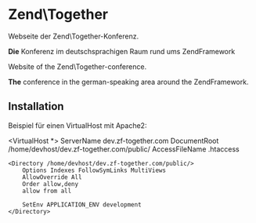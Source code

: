 # Zend\Together


Webseite der Zend\Together-Konferenz.

**Die** Konferenz im deutschsprachigen Raum rund ums ZendFramework


Website of the Zend\Together-conference.

**The** conference in the german-speaking area around the ZendFramework.


Installation
------------

Beispiel für einen VirtualHost mit Apache2:

<VirtualHost *>
	ServerName dev.zf-together.com
	DocumentRoot /home/devhost/dev.zf-together.com/public/
	AccessFileName .htaccess

	<Directory /home/devhost/dev.zf-together.com/public/>
		Options Indexes FollowSymLinks MultiViews
		AllowOverride All
		Order allow,deny
		allow from all

		SetEnv APPLICATION_ENV development
	</Directory>
</VirtualHost>
